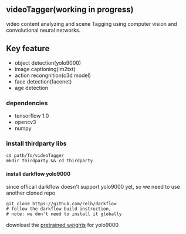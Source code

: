 videoTagger(working in progress)
--------
video content analyzing and scene Tagging using computer vision and convolutional neural networks.

## Key feature
 - object detection(yolo9000)
 - image captioning(im2txt)
 - action recongnition(c3d model)
 - face detection(facenet)
 - age detection

### dependencies
 - tensorflow 1.0
 - opencv3
 - numpy

### install thirdparty libs
```
cd path/To/videoTagger
mkdir thirdparty && cd thirdparty
```
#### install darkflow yolo9000
since officail darkflow doesn't support yolo9000 yet, so we need to use another cloned repo
```
git clone https://github.com/relh/darkflow
# follow the darkflow build instruction,
# note: we don't need to install it globally
```
download the [pretrained weights](http://pjreddie.com/media/files/yolo9000.weights) for yolo9000



